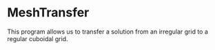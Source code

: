 # MeshTransfer

This program allows us to transfer a solution from an irregular grid to a regular cuboidal grid.
